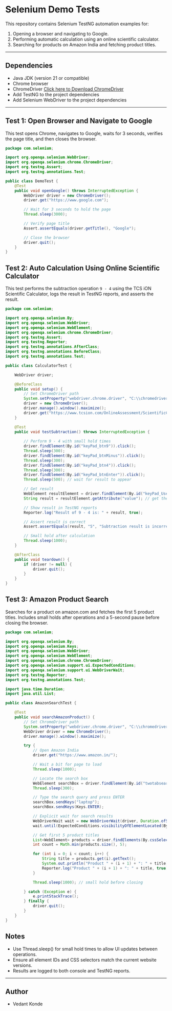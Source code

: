# Selenium Demo Tests

This repository contains Selenium TestNG automation examples for:

1. Opening a browser and navigating to Google.
2. Performing automatic calculation using an online scientific calculator.
3. Searching for products on Amazon India and fetching product titles.

---

## Dependencies

- Java JDK (version 21 or compatible)
- Chrome browser
- ChromeDriver [Click here to Download ChromeDriver](https://developer.chrome.com/docs/chromedriver/downloads)
- Add TestNG to the project dependencies
- Add Selenium WebDriver to the project dependencies

---


## Test 1: Open Browser and Navigate to Google
 
This test opens Chrome, navigates to Google, waits for 3 seconds, verifies the page title, and then closes the browser.  

```java
package com.selenium;

import org.openqa.selenium.WebDriver;
import org.openqa.selenium.chrome.ChromeDriver;
import org.testng.Assert;
import org.testng.annotations.Test;

public class DemoTest {
    @Test
    public void openGoogle() throws InterruptedException {
        WebDriver driver = new ChromeDriver();
        driver.get("https://www.google.com");

        // Wait for 3 seconds to hold the page
        Thread.sleep(3000);

        // Verify page title
        Assert.assertEquals(driver.getTitle(), "Google");

        // Close the browser
        driver.quit();
    }
}
```

## Test 2: Auto Calculation Using Online Scientific Calculator
  
This test performs the subtraction operation `9 - 4` using the TCS iON Scientific Calculator, logs the result in TestNG reports, and asserts the result.

```java
package com.selenium;

import org.openqa.selenium.By;
import org.openqa.selenium.WebDriver;
import org.openqa.selenium.WebElement;
import org.openqa.selenium.chrome.ChromeDriver;
import org.testng.Assert;
import org.testng.Reporter;
import org.testng.annotations.AfterClass;
import org.testng.annotations.BeforeClass;
import org.testng.annotations.Test;

public class CalculatorTest {

    WebDriver driver;

    @BeforeClass
    public void setup() {
        // Set ChromeDriver path
        System.setProperty("webdriver.chrome.driver", "C:\\chromedriver-win64\\chromedriver.exe");
        driver = new ChromeDriver();
        driver.manage().window().maximize();
        driver.get("https://www.tcsion.com/OnlineAssessment/ScientificCalculator/Calculator.html");
    }

    @Test
    public void testSubtraction() throws InterruptedException {
        
        // Perform 9 - 4 with small hold times
        driver.findElement(By.id("keyPad_btn9")).click();
        Thread.sleep(300); 
        driver.findElement(By.id("keyPad_btnMinus")).click();
        Thread.sleep(300);
        driver.findElement(By.id("keyPad_btn4")).click();
        Thread.sleep(300);
        driver.findElement(By.id("keyPad_btnEnter")).click();
        Thread.sleep(500); // wait for result to appear

        // Get result
        WebElement resultElement = driver.findElement(By.id("keyPad_UserInput"));
        String result = resultElement.getAttribute("value"); // get the display value

        // Show result in TestNG reports
        Reporter.log("Result of 9 - 4 is: " + result, true);

        // Assert result is correct
        Assert.assertEquals(result, "5", "Subtraction result is incorrect!");

        // Small hold after calculation
        Thread.sleep(1000);
    }

    @AfterClass
    public void teardown() {
        if (driver != null) {
            driver.quit();
        }
    }
}
```

## Test 3: Amazon Product Search

Searches for a product on amazon.com and fetches the first 5 product titles. Includes small holds after operations and a 5-second pause before closing the browser.

```java
package com.selenium;

import org.openqa.selenium.By;
import org.openqa.selenium.Keys;
import org.openqa.selenium.WebDriver;
import org.openqa.selenium.WebElement;
import org.openqa.selenium.chrome.ChromeDriver;
import org.openqa.selenium.support.ui.ExpectedConditions;
import org.openqa.selenium.support.ui.WebDriverWait;
import org.testng.Reporter;
import org.testng.annotations.Test;

import java.time.Duration;
import java.util.List;

public class AmazonSearchTest {

    @Test
    public void searchAmazonProduct() {
        // Set ChromeDriver path
        System.setProperty("webdriver.chrome.driver", "C:\\chromedriver-win64\\chromedriver.exe");
        WebDriver driver = new ChromeDriver();
        driver.manage().window().maximize();

        try {
            // Open Amazon India
            driver.get("https://www.amazon.in/");

            // Wait a bit for page to load
            Thread.sleep(1000);

            // Locate the search box
            WebElement searchBox = driver.findElement(By.id("twotabsearchtextbox"));
            Thread.sleep(300);

            // Type the search query and press ENTER
            searchBox.sendKeys("laptop");
            searchBox.sendKeys(Keys.ENTER);

            // Explicit wait for search results
            WebDriverWait wait = new WebDriverWait(driver, Duration.ofSeconds(10));
            wait.until(ExpectedConditions.visibilityOfElementLocated(By.cssSelector("div.s-main-slot h2")));

            // Get first 5 product titles
            List<WebElement> products = driver.findElements(By.cssSelector("div.s-main-slot h2 span"));
            int count = Math.min(products.size(), 5);

            for (int i = 0; i < count; i++) {
                String title = products.get(i).getText();
                System.out.println("Product " + (i + 1) + ": " + title);
                Reporter.log("Product " + (i + 1) + ": " + title, true);
            }

            Thread.sleep(1000); // small hold before closing

        } catch (Exception e) {
            e.printStackTrace();
        } finally {
            driver.quit();
        }
    }
}
```

## Notes

- Use Thread.sleep() for small hold times to allow UI updates between operations.
- Ensure all element IDs and CSS selectors match the current website versions.
- Results are logged to both console and TestNG reports. 

---

## Author

- Vedant Konde
